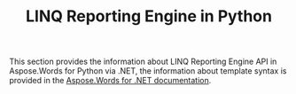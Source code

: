 ﻿---
title: LINQ Reporting Engine in Python
articleTitle: LINQ Reporting Engine
linktitle: LINQ Reporting Engine
description: "Create reports from template documents using the LINQ Reporting Engine. Learn more about the supported features."
type: docs
weight: 50
url: /python-net/linq-reporting-engine/
aliases: [/python/linq-reporting-engine/]
---

This section provides the information about LINQ Reporting Engine API in Aspose.Words for Python via .NET, the information about template syntax is provided in the [Aspose.Words for .NET documentation](/words/net/linq-reporting-engine/).
